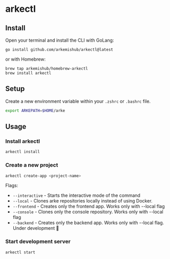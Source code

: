 # arkectl

## Install

Open your terminal and install the CLI with GoLang:

```
go install github.com/arkemishub/arkectl@latest
```

or with Homebrew:

```
brew tap arkemishub/homebrew-arkectl
brew install arkectl
```

## Setup

Create a new environment variable within your `.zshrc` or `.bashrc` file.

```bash
export ARKEPATH=$HOME/arke
```

## Usage

### Install arkectl

```bash
arkectl install
```

### Create a new project

```bash
arkectl create-app <project-name>
```

Flags:

- `--interactive` - Starts the interactive mode of the command
- `--local` - Clones arke repositories locally instead of using Docker.
- `--frontend` - Creates only the frontend app. Works only with --local flag
- `--console` - Clones only the console repository. Works only with --local flag
- `--backend` - Creates only the backend app. Works only with --local flag. Under development 🚧

### Start development server

```bash
arkectl start
```

